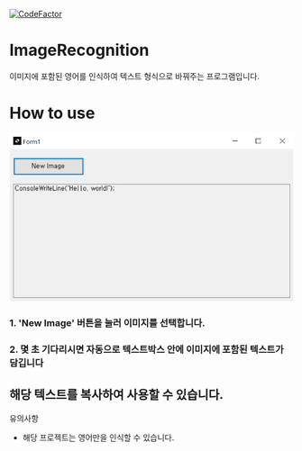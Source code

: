 [![CodeFactor](https://www.codefactor.io/repository/github/unsignd/imagerecognition/badge)](https://www.codefactor.io/repository/github/unsignd/imagerecognition)
# ImageRecognition
이미지에 포함된 영어를 인식하여 텍스트 형식으로 바꿔주는 프로그램입니다.
# How to use
![sample](https://github.com/ERRrOR404/ImageRecognition/blob/main/image.png)
### 1. 'New Image' 버튼을 눌러 이미지를 선택합니다.   
### 2. 몇 초 기다리시면 자동으로 텍스트박스 안에 이미지에 포함된 텍스트가 담깁니다
해당 텍스트를 복사하여 사용할 수 있습니다.
---
유의사항
- 해당 프로젝트는 영어만을 인식할 수 있습니다.
